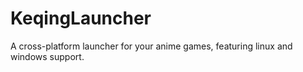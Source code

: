 # KeqingLauncher
A cross-platform launcher for your anime games, featuring linux and windows support.


